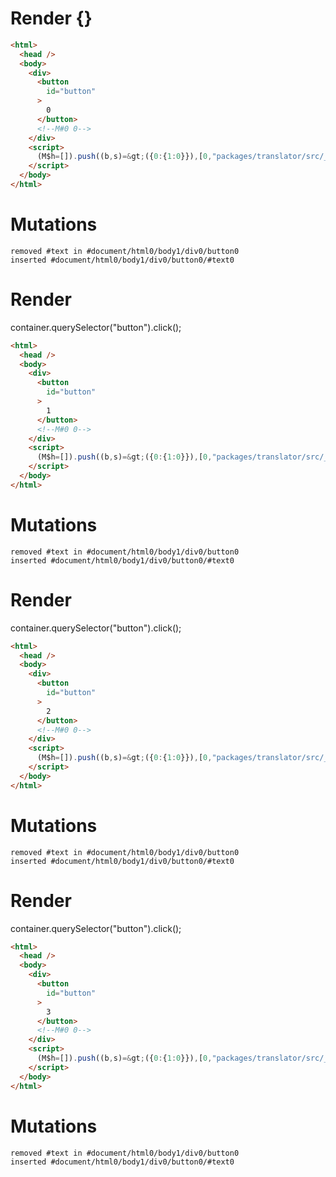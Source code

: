 # Render {}
```html
<html>
  <head />
  <body>
    <div>
      <button
        id="button"
      >
        0
      </button>
      <!--M#0 0-->
    </div>
    <script>
      (M$h=[]).push((b,s)=&gt;({0:{1:0}}),[0,"packages/translator/src/__tests__/fixtures/effect-counter/template.marko_0_clickCount",])
    </script>
  </body>
</html>
```

# Mutations
```
removed #text in #document/html0/body1/div0/button0
inserted #document/html0/body1/div0/button0/#text0
```


# Render 
container.querySelector("button").click();

```html
<html>
  <head />
  <body>
    <div>
      <button
        id="button"
      >
        1
      </button>
      <!--M#0 0-->
    </div>
    <script>
      (M$h=[]).push((b,s)=&gt;({0:{1:0}}),[0,"packages/translator/src/__tests__/fixtures/effect-counter/template.marko_0_clickCount",])
    </script>
  </body>
</html>
```

# Mutations
```
removed #text in #document/html0/body1/div0/button0
inserted #document/html0/body1/div0/button0/#text0
```


# Render 
container.querySelector("button").click();

```html
<html>
  <head />
  <body>
    <div>
      <button
        id="button"
      >
        2
      </button>
      <!--M#0 0-->
    </div>
    <script>
      (M$h=[]).push((b,s)=&gt;({0:{1:0}}),[0,"packages/translator/src/__tests__/fixtures/effect-counter/template.marko_0_clickCount",])
    </script>
  </body>
</html>
```

# Mutations
```
removed #text in #document/html0/body1/div0/button0
inserted #document/html0/body1/div0/button0/#text0
```


# Render 
container.querySelector("button").click();

```html
<html>
  <head />
  <body>
    <div>
      <button
        id="button"
      >
        3
      </button>
      <!--M#0 0-->
    </div>
    <script>
      (M$h=[]).push((b,s)=&gt;({0:{1:0}}),[0,"packages/translator/src/__tests__/fixtures/effect-counter/template.marko_0_clickCount",])
    </script>
  </body>
</html>
```

# Mutations
```
removed #text in #document/html0/body1/div0/button0
inserted #document/html0/body1/div0/button0/#text0
```